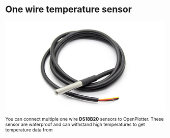 # One wire temperature sensor

![](DS18B20.png)

 You can connect multiple one wire **DS18B20** sensors to OpenPlotter. These sensor are waterproof and can withstand high temperatures  to get temperature data from 